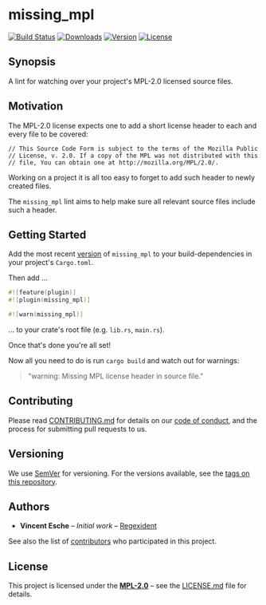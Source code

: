 # missing_mpl

[![Build Status](http://img.shields.io/travis/regexident/missing_mpl.svg?style=flat-square)](https://travis-ci.org/regexident/missing_mpl)
[![Downloads](https://img.shields.io/crates/d/missing_mpl.svg?style=flat-square)](https://crates.io/crates/missing_mpl/)
[![Version](https://img.shields.io/crates/v/missing_mpl.svg?style=flat-square)](https://crates.io/crates/missing_mpl/)
[![License](https://img.shields.io/crates/l/missing_mpl.svg?style=flat-square)](https://crates.io/crates/missing_mpl/)

## Synopsis

A lint for watching over your project's MPL-2.0 licensed source files.

## Motivation

The MPL-2.0 license expects one to add a short license header to each and every file to be covered:

```plain
// This Source Code Form is subject to the terms of the Mozilla Public
// License, v. 2.0. If a copy of the MPL was not distributed with this
// file, You can obtain one at http://mozilla.org/MPL/2.0/.
```

Working on a project it is all too easy to forget to add such header to newly created files.

The `missing_mpl` lint aims to help make sure all relevant source files include such a header.

## Getting Started

Add the most recent [version](https://crates.io/crates/missing_mpl) of `missing_mpl`
to your build-dependencies in your project's `Cargo.toml`.

Then add …

```rust
#![feature(plugin)]
#![plugin(missing_mpl)]

#![warn(missing_mpl)]
```

… to your crate's root file (e.g. `lib.rs`, `main.rs`).

Once that's done you're all set!

Now all you need to do is run `cargo build` and watch out for warnings:

> "warning: Missing MPL license header in source file."

## Contributing

Please read [CONTRIBUTING.md](CONTRIBUTING.md) for details on our [code of conduct](https://www.rust-lang.org/conduct.html),
and the process for submitting pull requests to us.

## Versioning

We use [SemVer](http://semver.org/) for versioning. For the versions available, see the [tags on this repository](https://github.com/regexident/missing_mpl/tags).

## Authors

* **Vincent Esche** – *Initial work* – [Regexident](https://github.com/Regexident)

See also the list of [contributors](https://github.com/regexident/missing_mpl/contributors) who participated in this project.

## License

This project is licensed under the [**MPL-2.0**](https://www.tldrlegal.com/l/mpl-2.0) – see the [LICENSE.md](LICENSE.md) file for details.
